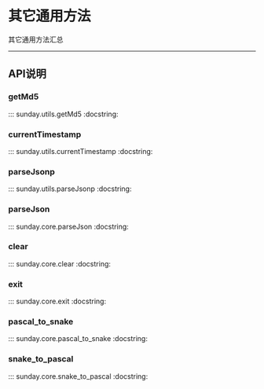 # 其它通用方法

其它通用方法汇总

---

## API说明

### getMd5

::: sunday.utils.getMd5
    :docstring:

### currentTimestamp

::: sunday.utils.currentTimestamp
    :docstring:

### parseJsonp

::: sunday.utils.parseJsonp
    :docstring:

### parseJson

::: sunday.core.parseJson
    :docstring:

### clear

::: sunday.core.clear
    :docstring:

### exit

::: sunday.core.exit
    :docstring:

### pascal_to_snake

::: sunday.core.pascal_to_snake
    :docstring:

### snake_to_pascal

::: sunday.core.snake_to_pascal
    :docstring:
